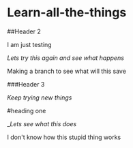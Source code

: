 # Learn-all-the-things

##Header 2

I am just testing 

_Lets try this again and see what happens_

Making a branch to see what will this save

###Header 3

*Keep trying new things* 

#heading one 

__Lets see what this does_

I don't know how this stupid thing works



